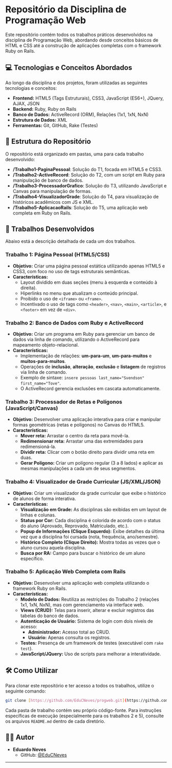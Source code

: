 # Repositório da Disciplina de Programação Web

Este repositório contém todos os trabalhos práticos desenvolvidos na disciplina de Programação Web, abordando desde conceitos básicos de HTML e CSS até a construção de aplicações completas com o framework Ruby on Rails.

## 💻 Tecnologias e Conceitos Abordados

Ao longo da disciplina e dos projetos, foram utilizadas as seguintes tecnologias e conceitos:

* **Frontend:** HTML5 (Tags Estruturais), CSS3, JavaScript (ES6+), JQuery, AJAX, JSON
* **Backend:** Ruby, Ruby on Rails
* **Banco de Dados:** ActiveRecord (ORM), Relações (1x1, 1xN, NxN)
* **Estrutura de Dados:** XML
* **Ferramentas:** Git, GitHub, Rake (Testes)

## 📂 Estrutura do Repositório

O repositório está organizado em pastas, uma para cada trabalho desenvolvido:

* **/Trabalho1-PaginaPessoal**: Solução do T1, focada em HTML5 e CSS3.
* **/Trabalho2-ActiveRecord**: Solução do T2, com um script em Ruby para manipulação de banco de dados.
* **/Trabalho3-ProcessadorGrafico**: Solução do T3, utilizando JavaScript e Canvas para manipulação de formas.
* **/Trabalho4-VisualizadorGrade**: Solução do T4, para visualização de históricos acadêmicos com JS e XML.
* **/Trabalho5-AplicacaoRails**: Solução do T5, uma aplicação web completa em Ruby on Rails.

## 🚀 Trabalhos Desenvolvidos

Abaixo está a descrição detalhada de cada um dos trabalhos.

### Trabalho 1: Página Pessoal (HTML5/CSS)

* **Objetivo:** Criar uma página pessoal estática utilizando apenas HTML5 e CSS3, com foco no uso de tags estruturais semânticas.
* **Características:**
    * Layout dividido em duas seções (menu à esquerda e conteúdo à direita).
    * Hiperlinks no menu que atualizam o conteúdo principal.
    * Proibido o uso de `<iframe>` ou `<frame>`.
    * Incentivado o uso de tags como `<header>`, `<nav>`, `<main>`, `<article>`, e `<footer>` em vez de `<div>`.

### Trabalho 2: Banco de Dados com Ruby e ActiveRecord

* **Objetivo:** Criar um programa em Ruby para gerenciar um banco de dados via linha de comando, utilizando o ActiveRecord para mapeamento objeto-relacional.
* **Características:**
    * Implementação de relações: **um-para-um**, **um-para-muitos** e **muitos-para-muitos**.
    * Operações de **inclusão**, **alteração**, **exclusão** e **listagem** de registros via linha de comando.
    * Exemplo de sintaxe: `insere pessoas last_name="Svendson" first_name="Tove"`.
    * O ActiveRecord gerencia exclusões em cascata automaticamente.

### Trabalho 3: Processador de Retas e Polígonos (JavaScript/Canvas)

* **Objetivo:** Desenvolver uma aplicação interativa para criar e manipular formas geométricas (retas e polígonos) no Canvas do HTML5.
* **Características:**
    * **Mover reta:** Arrastar o centro da reta para movê-la.
    * **Redimensionar reta:** Arrastar uma das extremidades para redimensioná-la.
    * **Dividir reta:** Clicar com o botão direito para dividir uma reta em duas.
    * **Gerar Polígono:** Criar um polígono regular (3 a 8 lados) e aplicar as mesmas manipulações a cada um de seus segmentos.

### Trabalho 4: Visualizador de Grade Curricular (JS/XML/JSON)

* **Objetivo:** Criar um visualizador da grade curricular que exibe o histórico de alunos de forma interativa.
* **Características:**
    * **Visualização em Grade:** As disciplinas são exibidas em um layout de linhas e colunas.
    * **Status por Cor:** Cada disciplina é colorida de acordo com o status do aluno (Aprovado, Reprovado, Matriculado, etc.).
    * **Popup de Informações (Clique Esquerdo):** Exibe detalhes da última vez que a disciplina foi cursada (nota, frequência, ano/semestre).
    * **Histórico Completo (Clique Direito):** Mostra todas as vezes que o aluno cursou aquela disciplina.
    * **Busca por RA:** Campo para buscar o histórico de um aluno específico.

### Trabalho 5: Aplicação Web Completa com Rails

* **Objetivo:** Desenvolver uma aplicação web completa utilizando o framework Ruby on Rails.
* **Características:**
    * **Modelo de Dados:** Reutiliza as restrições do Trabalho 2 (relações 1x1, 1xN, NxN), mas com gerenciamento via interface web.
    * **Views (CRUD):** Telas para inserir, alterar e excluir registros das tabelas do banco de dados.
    * **Autenticação de Usuário:** Sistema de login com dois níveis de acesso:
        * **Administrador:** Acesso total ao CRUD.
        * **Usuário:** Apenas consulta os registros.
    * **Testes:** Presença de um framework de testes (executável com `rake test`).
    * **JavaScript/JQuery:** Uso de scripts para melhorar a interatividade.

## 🛠️ Como Utilizar

Para clonar este repositório e ter acesso a todos os trabalhos, utilize o seguinte comando:

```bash
git clone [https://github.com/EduCNeves/progweb.git](https://github.com/EduCNeves/progweb.git)
```
Cada pasta de trabalho contém seu próprio código-fonte. Para instruções específicas de execução (especialmente para os trabalhos 2 e 5), consulte os arquivos `README.md` dentro de cada diretório.

## 👨‍💻 Autor

* **Eduardo Neves**
    * GitHub: [@EduCNeves](https://github.com/EduCNeves)

---
